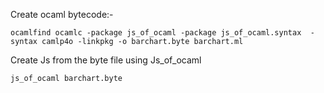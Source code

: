 
Create ocaml bytecode:-
```
ocamlfind ocamlc -package js_of_ocaml -package js_of_ocaml.syntax  -syntax camlp4o -linkpkg -o barchart.byte barchart.ml
```
Create Js from the byte file using Js_of_ocaml
```
js_of_ocaml barchart.byte  
```
